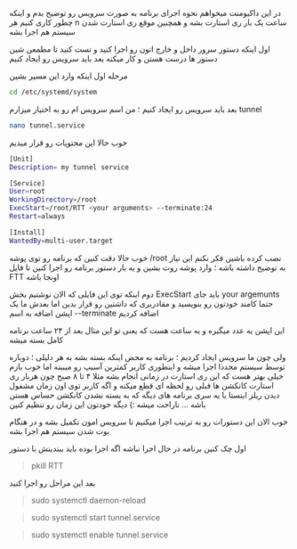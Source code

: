 
در این داکیومنت میخواهم نحوه اجرای برنامه به صورت سرویس رو توضیح بدم و اینکه چطور کاری کنیم هر n ساعت یک بار ری استارت بشه و همچنین موقع ری استارت شدن سیستم هم اجرا بشه

اول اینکه دستور سرور داخل و خارج اتون رو اجرا کنید و تست کنید تا مطمعن شین دستور ها درست هستن و کار میکنه بعد باید سرویس رو ایجاد کنیم

مرحله اول اینکه وارد این مسیر بشین
```sh
cd /etc/systemd/system
```
بعد باید سرویس رو ایجاد کنیم ؛ من اسم سرویس ام رو به اختیار میزارم tunnel
```sh
nano tunnel.service
```
خوب حالا این محتویات رو قرار میدیم 
```sh
[Unit]
Description= my tunnel service

[Service]
User=root
WorkingDirectory=/root
ExecStart=/root/RTT <your arguments> --terminate:24
Restart=always

[Install]
WantedBy=multi-user.target
```

خوب حالا دقت کنین که برنامه رو توی پوشه /root نصب کرده باشین فکر نکنم این نیاز به توضیح داشته باشه ؛ وارد پوشه روت بشین و یه بار دستور برنامه رو اجرا کنین تا فایل FTT اونجا باشه

دوم اینکه توی این فایلی که الان نوشتیم بخش ExecStart  باید جای your argemunts حتما کامند خودتون رو بنویسید و مقادریری که داشتین رو قرار بدین اما بعدش ما یک اپشن اضافه به اسم --terminate اضافه کردیم

این اپشن یه عدد میگیره و به ساعت هست که یعنی تو این مثال بعد از ۲۴ ساعت برنامه کامل بسته میشه

ولی چون ما سرویس ایجاد کردیم ؛ برنامه به محض اینکه بسته بشه به هر دلیلی ؛ دوباره توسط سیستم مجددا اجرا میشه
و اینطوری کاربر کمترین آسیپ رو میبینه اما خوب بازم خیلی بهتر هست که این ری استارت در زمانی انجام بشه مثلا ۴ تا ۸ صبح چون هربار 
ری استارت کانکشن ها قبلی رو لحظه ای قطع میکنه و اگه کاربر توی اون زمان مشفول دیدن ریلز اینستا یا یه سری برنامه های دیگه که به بسته نشدن کانکشن حساس هستن باشه ... ناراحت میشه :)
دیگه خودتون این زمان رو تنظیم کنین


خوب الان این دستورات رو به ترتیب اجرا میکنیم تا سرویس امون تکمیل بشه و در هنگام بوت شدن سیستم هم اجرا بشه

اول چک کنین برنامه در حال اجرا نباشه اگه اجرا بوده باید ببندینش با دستور 
> pkill RTT

بعد این مراحل رو اجرا کنید


> sudo systemctl daemon-reload

> sudo systemctl start tunnel.service

> sudo systemctl enable tunnel.service




